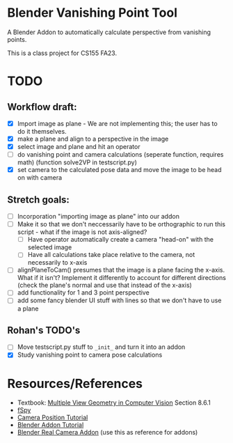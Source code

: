 # Blender Vanishing Point Tool
A Blender Addon to automatically calculate perspective from vanishing points.

This is a class project for CS155 FA23.

# TODO
## Workflow draft:
- [X] Import image as plane - We are not implementing this; the user has to do it themselves.
- [X] make a plane and align to a perspective in the image
- [X] select image and plane and hit an operator
- [ ] do vanishing point and camera calculations (seperate function, requires math) (function solve2VP in testscript.py)
- [X] set camera to the calculated pose data and move the image to be head on with camera

## Stretch goals:
- [ ] Incorporation "importing image as plane" into our addon
- [ ] Make it so that we don't neccessarily have to be orthographic to run this script - what if the image is not axis-aligned?
    - [ ] Have operator automatically create a camera "head-on" with the selected image
    - [ ] Have all calculations take place relative to the camera, not necessarily to x-axis
- [ ] alignPlaneToCam() presumes that the image is a plane facing the x-axis. What if it isn't? Implement it differently to account for different directions (check the plane's normal and use that instead of the x-axis)
- [ ] add functionality for 1 and 3 point perspective
- [ ] add some fancy blender UI stuff with lines so that we don't have to use a plane

## Rohan's TODO's
- [ ] Move testscript.py stuff to `_init_` and turn it into an addon
- [X] Study vanishing point to camera pose calculations

# Resources/References
- Textbook: [Multiple View Geometry in Computer Vision](https://github.com/DeepRobot2020/books/blob/master/Multiple%20View%20Geometry%20in%20Computer%20Vision%20(Second%20Edition).pdf) Section 8.6.1
- [fSpy](https://fspy.io/)
- [Camera Position Tutorial](https://www.fxphd.com/tips/finding-the-cameras-position-tutorial/)
- [Blender Addon Tutorial](https://docs.blender.org/manual/en/latest/advanced/scripting/addon_tutorial.html)
- [Blender Real Camera Addon](https://gitlab.com/marcopavanello/real-camera) (use this as reference for addons)